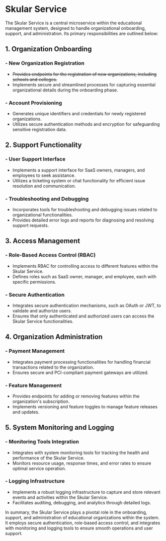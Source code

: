 # Skular Service

The Skular Service is a central microservice within the educational management system, designed to handle
organizational onboarding, support, and administration. Its primary responsibilities are outlined below:

## 1. Organization Onboarding

### - New Organization Registration

- ~~Provides endpoints for the registration of new organizations, including schools and colleges.~~
- Implements secure and streamlined processes for capturing essential organizational details during the onboarding
  phase.

### - Account Provisioning

- Generates unique identifiers and credentials for newly registered organizations.
- Utilizes secure authentication methods and encryption for safeguarding sensitive registration data.

## 2. Support Functionality

### - User Support Interface

- Implements a support interface for SaaS owners, managers, and employees to seek assistance.
- Utilizes a ticketing system or chat functionality for efficient issue resolution and communication.

### - Troubleshooting and Debugging

- Incorporates tools for troubleshooting and debugging issues related to organizational functionalities.
- Provides detailed error logs and reports for diagnosing and resolving support requests.

## 3. Access Management

### - Role-Based Access Control (RBAC)

- Implements RBAC for controlling access to different features within the Skular Service.
- Defines roles such as SaaS owner, manager, and employee, each with specific permissions.

### - Secure Authentication

- Integrates secure authentication mechanisms, such as OAuth or JWT, to validate and authorize users.
- Ensures that only authenticated and authorized users can access the Skular Service functionalities.

## 4. Organization Administration

### - Payment Management

- Integrates payment processing functionalities for handling financial transactions related to the organization.
- Ensures secure and PCI-compliant payment gateways are utilized.

### - Feature Management

- Provides endpoints for adding or removing features within the organization's subscription.
- Implements versioning and feature toggles to manage feature releases and updates.

## 5. System Monitoring and Logging

### - Monitoring Tools Integration

- Integrates with system monitoring tools for tracking the health and performance of the Skular Service.
- Monitors resource usage, response times, and error rates to ensure optimal service operation.

### - Logging Infrastructure

- Implements a robust logging infrastructure to capture and store relevant events and activities within the Skular
  Service.
- Facilitates auditing, debugging, and analytics through detailed logs.

In summary, the Skular Service plays a pivotal role in the onboarding, support, and administration of educational
organizations within the system. It employs secure authentication, role-based access control, and integrates with
monitoring and logging tools to ensure smooth operations and user support.
